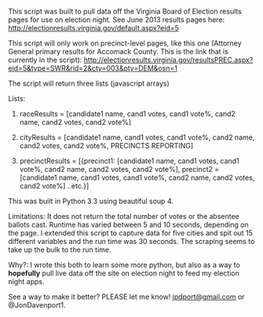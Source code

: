 This script was built to pull data off the Virginia Board of Election results pages for use on election night. 
See June 2013 results pages here: http://electionresults.virginia.gov/default.aspx?eid=5

This script will only work on precinct-level pages, like this one (Attorney General primary results for Accomack County. This is the link that is currently in the script): http://electionresults.virginia.gov/resultsPREC.aspx?eid=5&type=SWR&rid=2&cty=003&pty=DEM&osn=1

The script will return three lists (javascript arrays)

Lists:

1. raceResults = [candidate1 name, cand1 votes, cand1 vote%, cand2 name, cand2 votes, cand2 vote%]
	
2. cityResults = [candidate1 name, cand1 votes, cand1 vote%, cand2 name, cand2 votes, cand2 vote%, PRECINCTS REPORTING]

3. precinctResults = [{precinct1: [candidate1 name, cand1 votes, cand1 vote%, cand2 name, cand2 votes, cand2 vote%], precinct2 = [candidate1 name, cand1 votes, cand1 vote%, cand2 name, cand2 votes, cand2 vote%] ..etc.}]

This was built in Python 3.3 using beautiful soup 4.
	
Limitations: It does not return the total number of votes or the absentee ballots cast. Runtime has varied between 5 and 10 seconds, depending on the page. I extended this script to capture data for five cities and spit out 15 different variables and the run time was 30 seconds. The scraping seems to take up the bulk to the run time.

Why?: I wrote this both to learn some more python, but also as a way to **hopefully** pull live data off the site on election night to feed my election night apps. 

See a way to make it better? PLEASE let me know! jpdport@gmail.com or @JonDavenport1.






